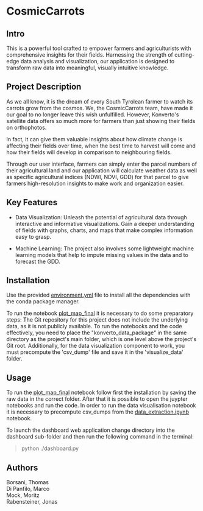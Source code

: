 # CosmicCarrots

## Intro

This is a powerful tool crafted to empower farmers and agriculturists with comprehensive insights for their fields. Harnessing the strength of cutting-edge data analysis and visualization, our application is designed to transform raw data into meaningful, visually intuitive knowledge.


## Project Description
As we all know, it is the dream of every South Tyrolean farmer to watch its carrots grow from the cosmos. We, the CosmicCarrots team, have made it our goal to no longer leave this wish unfulfilled. However, Konverto's satellite data offers so much more for farmers than just showing their fields on orthophotos. 

In fact, it can give them valuable insights about how climate change is affecting their fields over time, when the best time to harvest will come and how their fields will develop in comparison to neighbouring fields. 

Through our user interface, farmers can simply enter the parcel numbers of their agricultural land and our application will calculate weather data as well as specific agricultural indices (NDWI, NDVI, GDD) for that parcel to give farmers high-resolution insights to make work and organization easier.


## Key Features
- Data Visualization: Unleash the potential of agricultural data through interactive and informative visualizations. Gain a deeper understanding of fields with graphs, charts, and maps that make complex information easy to grasp.

- Machine Learning: The project also involves some lightweight machine learning models that help to impute missing values in the data and to forecast the GDD.



## Installation
Use the provided [environment.yml](./environment.yml) file to install all the dependencies with the conda package manager.

To run the notebook [plot_map_final](./visualize_data/plot_map_final.ipynb) it is necessary to do some preparatory steps: The Git repository for this project does not include the underlying data, as it is not publicly available. To run the notebooks and the code effectively, you need to place the "konverto_data_package" in the same directory as the project's main folder, which is one level above the project's Git root. Additionally, for the data visualization component to work, you must precompute the 'csv_dump' file and save it in the 'visualize_data' folder.


## Usage
To run the [plot_map_final](./visualize_data/plot_map_final.ipynb) notebook follow first the installation by saving the raw data in the correct folder. After that it is possible to open the juypter notebooks and run the code. In order to run the data visualisation notebook it is necessary to precompute csv_dumps from the [data_extraction.ipynb](./data_extraction/data_extraction.ipynb) notebook.


To launch the dashboard web application change directory into the dashboard sub-folder and then run the following command in the terminal:

> python ./dashboard.py




## Authors
Borsani, Thomas  
Di Panfilo, Marco  
Mock, Moritz  
Rabensteiner, Jonas

